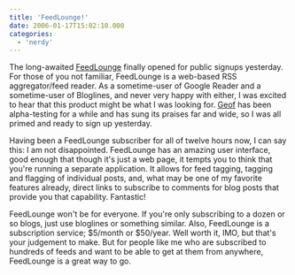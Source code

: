 ```yaml
---
title: 'FeedLounge!'
date: 2006-01-17T15:02:10.000
categories:
  - 'nerdy'
---
```


The long-awaited [FeedLounge](http://www.feedlounge.com) finally opened for public signups yesterday. For those of you not familiar, FeedLounge is a web-based RSS aggregator/feed reader. As a sometime-user of Google Reader and a sometime-user of Bloglines, and never very happy with either, I was excited to hear that this product might be what I was looking for. [Geof](http://www.ijsm.org) has been alpha-testing for a while and has sung its praises far and wide, so I was all primed and ready to sign up yesterday.

Having been a FeedLounge subscriber for all of twelve hours now, I can say this: I am not disappointed. FeedLounge has an amazing user interface, good enough that though it's just a web page, it tempts you to think that you're running a separate application. It allows for feed tagging, tagging and flagging of individual posts, and, what may be one of my favorite features already, direct links to subscribe to comments for blog posts that provide you that capability. Fantastic!

FeedLounge won't be for everyone. If you're only subscribing to a dozen or so blogs, just use bloglines or something similar. Also, FeedLounge is a subscription service; $5/month or $50/year. Well worth it, IMO, but that's your judgement to make. But for people like me who are subscribed to hundreds of feeds and want to be able to get at them from anywhere, FeedLounge is a great way to go.
